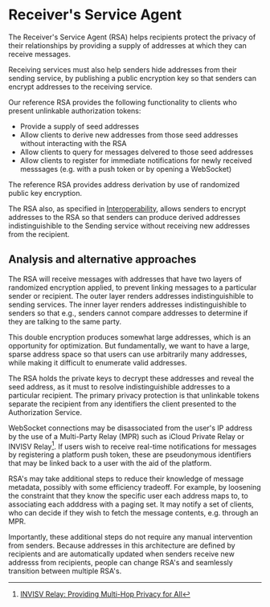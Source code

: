 # Receiver's Service Agent

The Receiver's Service Agent (RSA) helps recipients protect the privacy of their relationships by providing a supply of addresses at which they can receive messages.

Receiving services must also help senders hide addresses from their sending service, by publishing a public encryption key so that senders can encrypt addresses to the receiving service.

Our reference RSA provides the following functionality to clients who present unlinkable authorization tokens:
* Provide a supply of seed addresses 
* Allow clients to derive new addresses from those seed addresses without interacting with the RSA 
* Allow clients to query for messages delvered to those seed addresses
* Allow clients to register for immediate notifications for newly received messsages (e.g. with a push token or by opening a WebSocket)

The reference RSA provides address derivation by use of randomized public key encryption.

The RSA also, as specified in [Interoperability](/interoperability.md), allows senders to encrypt addresses to the RSA so that senders can produce derived addresses indistinguishible to the Sending service without receiving new addresses from the recipient.


## Analysis and alternative approaches

The RSA will receive messages with addresses that have two layers of randomized encryption applied, to prevent linking messages to a particular sender or recipient. The outer layer renders addresses indistinguishible to sending services. The inner layer renders addresses indistinguishible to senders so that e.g., senders cannot compare addresses to determine if they are talking to the same party.

This double encryption produces somewhat large addresses, which is an opportunity for optimization. But fundamentally, we want to have a large, sparse address space so that users can use arbitrarily many addresses, while making it difficult to enumerate valid addresses. 

The RSA holds the private keys to decrypt these addresses and reveal the seed address, as it must to resolve indistinguishible addresses to a particular recipient. The primary privacy protection is that unlinkable tokens separate the recipient from any identifiers the client presented to the Authorization Service. 

WebSocket connections may be disassociated from the user's IP address by the use of a Multi-Party Relay (MPR) such as iCloud Private Relay or INVISV Relay[^invisv]. If users wish to receive real-time notifications for messages by registering a platform push token, these are pseudonymous identifiers that may be linked back to a user with the aid of the platform.

RSA's may take additional steps to reduce their knowledge of message metadata, possibly with some efficiency tradeoff. For example, by loosening the constraint that they know the specific user each address maps to, to associating each adddress with a paging set. It may notify a set of clients, who can decide if they wish to fetch the message contents, e.g. through an MPR.

Importantly, these additional steps do not require any manual intervention from senders. Because addresses in this architecture are defined by recipients and are automatically updated when senders receive new addresss from recipients, people can change RSA's and seamlessly transition between multiple RSA's.


 [^invisv]: [INVISV Relay: Providing Multi-Hop Privacy for All](https://invisv.com/articles/relay_for_all.html)
